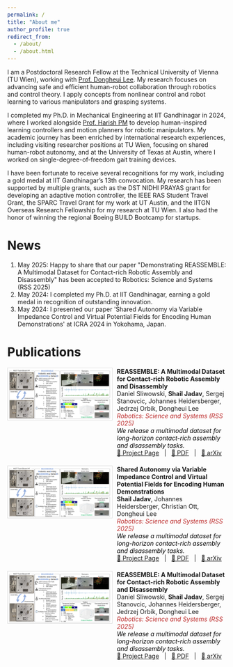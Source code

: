 ```yaml
---
permalink: /
title: "About me"
author_profile: true
redirect_from: 
  - /about/
  - /about.html
---
```

I am a Postdoctoral Research Fellow at the Technical University of Vienna (TU Wien), working with [Prof. Dongheui Lee](https://www.tuwien.at/etit/ict/asl/team/dongheui-lee). My research focuses on advancing safe and efficient human-robot collaboration through robotics and control theory. I apply concepts from nonlinear control and robot learning to various manipulators and grasping systems.

I completed my Ph.D. in Mechanical Engineering at IIT Gandhinagar in 2024, where I worked alongside [Prof. Harish PM](https://iitgn.ac.in/faculty/me/6-harish) to develop human-inspired learning controllers and motion planners for robotic manipulators. My academic journey has been enriched by international research experiences, including visiting researcher positions at TU Wien, focusing on shared human-robot autonomy, and at the University of Texas at Austin, where I worked on single-degree-of-freedom gait training devices.

I have been fortunate to receive several recognitions for my work, including a gold medal at IIT Gandhinagar’s 13th convocation. My research has been supported by multiple grants, such as the DST NIDHI PRAYAS grant for developing an adaptive motion controller, the IEEE RAS Student Travel Grant, the SPARC Travel Grant for my work at UT Austin, and the IITGN Overseas Research Fellowship for my research at TU Wien. I also had the honor of winning the regional Boeing BUILD Bootcamp for startups.

News
======
1. May 2025: Happy to share that our paper "Demonstrating REASSEMBLE: A Multimodal Dataset for Contact-rich Robotic Assembly and Disassembly" has been accepted to Robotics: Science and Systems (RSS 2025)
1. May 2024: I completed my Ph.D. at IIT Gandhinagar, earning a gold medal in recognition of outstanding innovation.
1. May 2024: I presented our paper 'Shared Autonomy via Variable Impedance Control and Virtual Potential Fields for Encoding Human Demonstrations' at ICRA 2024 in Yokohama, Japan.

<!-- Getting started
======
1. Register a GitHub account if you don't have one and confirm your e-mail (required!)
1. Fork [this template](https://github.com/academicpages/academicpages.github.io) by clicking the "Use this template" button in the top right. 
1. Go to the repository's settings (rightmost item in the tabs that start with "Code", should be below "Unwatch"). Rename the repository "[your GitHub username].github.io", which will also be your website's URL.
1. Set site-wide configuration and create content & metadata (see below -- also see [this set of diffs](http://archive.is/3TPas) showing what files were changed to set up [an example site](https://getorg-testacct.github.io) for a user with the username "getorg-testacct")
1. Upload any files (like PDFs, .zip files, etc.) to the files/ directory. They will appear at https://[your GitHub username].github.io/files/example.pdf.  
1. Check status by going to the repository settings, in the "GitHub pages" section

Site-wide configuration
------
The main configuration file for the site is in the base directory in [_config.yml](https://github.com/academicpages/academicpages.github.io/blob/master/_config.yml), which defines the content in the sidebars and other site-wide features. You will need to replace the default variables with ones about yourself and your site's github repository. The configuration file for the top menu is in [_data/navigation.yml](https://github.com/academicpages/academicpages.github.io/blob/master/_data/navigation.yml). For example, if you don't have a portfolio or blog posts, you can remove those items from that navigation.yml file to remove them from the header. 

Create content & metadata
------
For site content, there is one markdown file for each type of content, which are stored in directories like _publications, _talks, _posts, _teaching, or _pages. For example, each talk is a markdown file in the [_talks directory](https://github.com/academicpages/academicpages.github.io/tree/master/_talks). At the top of each markdown file is structured data in YAML about the talk, which the theme will parse to do lots of cool stuff. The same structured data about a talk is used to generate the list of talks on the [Talks page](https://academicpages.github.io/talks), each [individual page](https://academicpages.github.io/talks/2012-03-01-talk-1) for specific talks, the talks section for the [CV page](https://academicpages.github.io/cv), and the [map of places you've given a talk](https://academicpages.github.io/talkmap.html) (if you run this [python file](https://github.com/academicpages/academicpages.github.io/blob/master/talkmap.py) or [Jupyter notebook](https://github.com/academicpages/academicpages.github.io/blob/master/talkmap.ipynb), which creates the HTML for the map based on the contents of the _talks directory). -->

<!-- **Markdown generator**

The repository includes [a set of Jupyter notebooks](https://github.com/academicpages/academicpages.github.io/tree/master/markdown_generator
) that converts a CSV containing structured data about talks or presentations into individual markdown files that will be properly formatted for the Academic Pages template. The sample CSVs in that directory are the ones I used to create my own personal website at stuartgeiger.com. My usual workflow is that I keep a spreadsheet of my publications and talks, then run the code in these notebooks to generate the markdown files, then commit and push them to the GitHub repository. -->

Publications
======
<div style="display: flex; align-items: flex-start; margin-bottom: 1.5em;">
  <img src="/images/reassemble_thumb.png" alt="REASSEMBLE Thumbnail" style="width: 240px; margin-right: 10px; border: 1px solid #ddd;" />

  <div>
    <strong>REASSEMBLE: A Multimodal Dataset for Contact-rich Robotic Assembly and Disassembly</strong><br>
    Daniel Sliwowski, <strong>Shail Jadav</strong>, Sergej Stanovcic, Johannes Heidersberger, Jedrzej Orbik, Dongheui Lee<br>
    <span style="color:rgb(187, 40, 40);"><em>Robotics: Science and Systems (RSS 2025)</em></span><br>
    <span style="color:rgb(0, 0, 0);"><em>We release a multimodal dataset for long-horizon contact-rich assembly and disassembly tasks.</em></span><br>
    <a href="https://tuwien-asl.github.io/REASSEMBLE_page/">🔗 Project Page</a> &nbsp; | &nbsp;
    <a href="https://arxiv.org/pdf/2502.05086">📄 PDF</a> &nbsp; | &nbsp;
    <a href="https://arxiv.org/abs/2502.05086">📝 arXiv</a>
  </div>
</div>
<div style="display: flex; align-items: flex-start; margin-bottom: 1.5em;">
  <img src="/images/reassemble_thumb.png" alt="REASSEMBLE Thumbnail" style="width: 240px; margin-right: 10px; border: 1px solid #ddd;" />

  <div>
    <strong>Shared Autonomy via Variable Impedance Control and Virtual Potential Fields for Encoding Human Demonstrations</strong><br>
   <strong>Shail Jadav</strong>, Johannes Heidersberger, Christian Ott, Dongheui Lee<br>
    <span style="color:rgb(187, 40, 40);"><em>Robotics: Science and Systems (RSS 2025)</em></span><br>
    <span style="color:rgb(0, 0, 0);"><em>We release a multimodal dataset for long-horizon contact-rich assembly and disassembly tasks.</em></span><br>
    <a href="https://shailjadav.github.io/SALADS/">🔗 Project Page</a> &nbsp; | &nbsp;
    <a href="https://arxiv.org/pdf/2403.12720">📄 PDF</a> &nbsp; | &nbsp;
    <a href="https://arxiv.org/abs/2403.12720">📝 arXiv</a>
  </div>
</div>
<div style="display: flex; align-items: flex-start; margin-bottom: 1.5em;">
  <img src="/images/reassemble_thumb.png" alt="REASSEMBLE Thumbnail" style="width: 240px; margin-right: 10px; border: 1px solid #ddd;" />

  <div>
    <strong>REASSEMBLE: A Multimodal Dataset for Contact-rich Robotic Assembly and Disassembly</strong><br>
    Daniel Sliwowski, <strong>Shail Jadav</strong>, Sergej Stanovcic, Johannes Heidersberger, Jedrzej Orbik, Dongheui Lee<br>
    <span style="color:rgb(187, 40, 40);"><em>Robotics: Science and Systems (RSS 2025)</em></span><br>
    <span style="color:rgb(0, 0, 0);"><em>We release a multimodal dataset for long-horizon contact-rich assembly and disassembly tasks.</em></span><br>
    <a href="https://tuwien-asl.github.io/REASSEMBLE_page/">🔗 Project Page</a> &nbsp; | &nbsp;
    <a href="https://arxiv.org/pdf/2502.05086">📄 PDF</a> &nbsp; | &nbsp;
    <a href="https://arxiv.org/abs/2502.05086">📝 arXiv</a>
  </div>
</div>




<!-- For more info
------
More info about configuring Academic Pages can be found in [the guide](https://academicpages.github.io/markdown/), the [growing wiki](https://github.com/academicpages/academicpages.github.io/wiki), and you can always [ask a question on GitHub](https://github.com/academicpages/academicpages.github.io/discussions). The [guides for the Minimal Mistakes theme](https://mmistakes.github.io/minimal-mistakes/docs/configuration/) (which this theme was forked from) might also be helpful. -->
